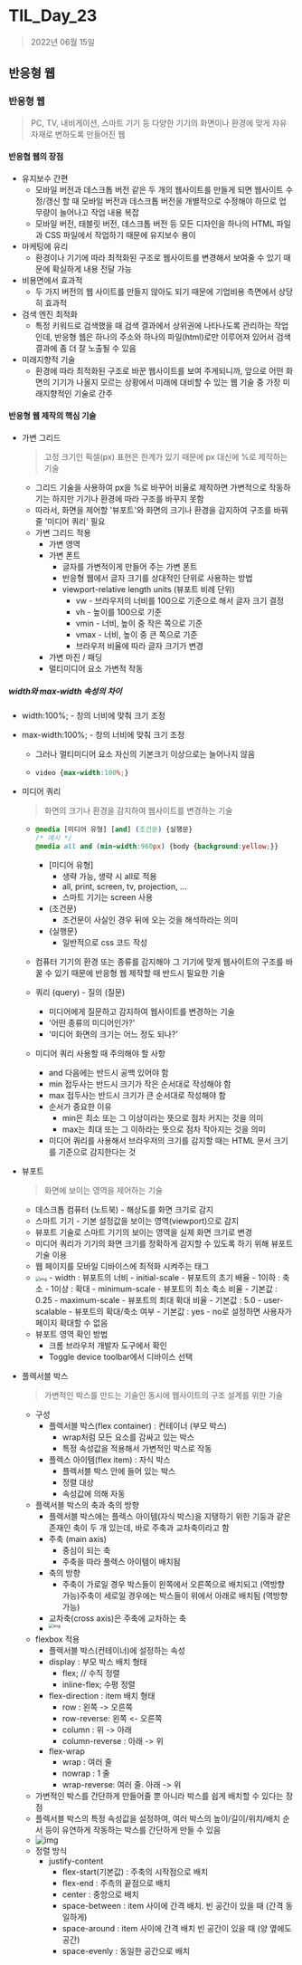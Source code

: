 # TIL_Day_23

> 2022년 06월 15일

## 반응형 웹

### 반응형 웹

> PC, TV, 내비게이션, 스마트 기기 등 다양한 기기의 화면이나 환경에 맞게 자유자재로 변하도록 만들어진 웹

#### 반응협 웹의 장점

- 유지보수 간편
  - 모바일 버전과 데스크톱 버전 같은 두 개의 웹사이트를 만들게 되면 웹사이트 수정/갱신 할 때 모바일 버전과 데스크톱 버전을 개별적으로 수정해야 하므로 업무량이 늘어나고 작업 내용 복잡
  - 모바일 버전, 태블릿 버전, 데스크톱 버전 등 모든 디자인을 하나의 HTML 파일과 CSS 파일에서 작업하기 때문에 유지보수 용이
- 마케팅에 유리
  - 환경이나 기기에 따라 최적화된 구조로 웹사이트를 변경해서 보여줄 수 있기 때문에 확실하게 내용 전달 가능
- 비용면에서 효과적
  - 두 가지 버전의 웹 사이트를 만들지 않아도 되기 때문에 기업비용 측면에서 상당히 효과적
- 검색 엔진 최적화
  - 특정 키워드로 검색했을 때 검색 결과에서 상위권에 나타나도록 관리하는 작업인데, 반응형 웹은 하나의 주소와 하나의 파일(html)로만 이루어져 있어서 검색 결과에 좀 더 잘 노출될 수 있음
- 미래지향적 기술
  - 환경에 따라 최적화된 구조로 바꾼 웹사이트를 보여 주게되니까, 앞으로 어떤 화면의 기기가 나올지 모르는 상황에서 미래에 대비할 수 있는 웹 기술 중 가장 미래지향적인 기술로 간주

#### 반응형 웹 제작의 핵심 기술

- 가변 그리드

  > 고정 크기인 픽셀(px) 표현은 한계가 있기 때문에 px 대신에 %로 제작하는 기술

  - 그리드 기술을 사용하여 px을 %로 바꾸어 비율로 제작하면 가변적으로 작동하기는 하지만 기기나 환경에 따라 구조를 바꾸지 못함
  - 따라서, 화면을 제어할 '뷰포트'와 화면의 크기나 환경을 감지하여 구조를 바꿔줄 '미디어 쿼리' 필요
  - 가변 그리드 적용
    - 가변 영역
    - 가변 폰트
      - 글자를 가변적이게 만들어 주는 가변 폰트
      - 반응형 웹에서 글자 크기를 상대적인 단위로 사용하는 방법
      - viewport-relative length units (뷰포트 비례 단위)
        - vw - 브라우저의 너비를 100으로 기준으로 해서 글자 크기 결정
        - vh - 높이를 100으로 기준
        - vmin - 너비, 높이 중 작은 쪽으로 기준
        - vmax - 너비, 높이 중 큰 쪽으로 기준
        - 브라우저 비율에 따라 글자 크기가 변경
    - 가변 마진 / 패딩
    - 멀티미디어 요소 가변적 작동

##### width와 max-width 속성의 차이

- width:100%; - 창의 너비에 맞춰 크기 조정

- max-width:100%; - 창의 너비에 맞춰 크기 조정

  - 그러나 멀티미디어 요소 자신의 기본크기 이상으로는 늘어나지 않음

  - ```css
    video {max-width:100%;}
    ```

- 미디어 쿼리

  > 화면의 크기나 환경을 감지하여 웹사이트를 변경하는 기술

  - ```css
    @media [미디어 유형] [and] (조건문) {실행문}
    /* 예시 */
    @media all and (min-width:960px) {body {background:yellow;}}
    ```

    - [미디어 유형]
      - 생략 가능, 생략 시 all로 적용
      - all, print, screen, tv, projection, ...
      - 스마트 기기는 screen 사용
    - (조건문)
      - 조건문이 사실인 경우 뒤에 오는 것을 해석하라는 의미
    - {실행문}
      - 일반적으로 css 코드 작성

  - 컴퓨터 기기의 환경 또는 종류를 감지해야 그 기기에 맞게 웹사이트의 구조를 바꿀 수 있기 때문에 반응형 웹 제작할 때 반드시 필요한 기술
  - 쿼리 (query) - 질의 (질문)
    - 미디어에게 질문하고 감지하여 웹사이트를 변경하는 기술
    - '어떤 종류의 미디어인가?'
    - '미디어 화면의 크기는 어느 정도 되나?'
  - 미디어 쿼리 사용할 때 주의해야 할 사항
    - and 다음에는 반드시 공백 있어야 함
    - min 접두사는 반드시 크기가 작은 순서대로 작성해야 함
    - max 접두사는 반드시 크기가 큰 순서대로 작성해야 함
    - 순서가 중요한 이유
      - min은 최소 또는 그 이상이라는 뜻으로 점차 커지는 것을 의미
      - max는 최대 또는 그 이하라는 뜻으로 점차 작아지는 것을 의미
    - 미디어 쿼리를 사용해서 브라우저의 크기를 감지할 때는 HTML 문서 크기를 기준으로 감지한다는 것

- 뷰포트

  > 화면에 보이는 영역을 제어하는 기술

  - 데스크톱 컴퓨터 (노트북) - 해상도를 화면 크기로 감지
  - 스마트 기기 - 기본 설정값을 보이는 영역(viewport)으로 감지
  - 뷰포트 기술로 스마트 기기의 보이는 영역을 실제 화면 크기로 변경
  - 미디어 쿼리가 기기의 화면 크기를 정확하게 감지할 수 있도록 하기 위해 뷰포트 기술 이용
  - 웹 페이지를 모바일 디바이스에 최적화 시켜주는 태그
  - <img src="https://lh3.googleusercontent.com/6XBMVTChL9Rro33R69i7Ie7WNTMS9ed70fkpaBDn662I9AjtpfUpFA5m0Fe23g-ZLUNlD1KTsS0ak4pGAI9eFJPZUcT8YTEOlMeFtdlD5dj9Hals3wmLwo8790aohSrPrknl8vk" alt="img" style="zoom:50%;" />
    - width : 뷰포트의 너비
    - initial-scale
      - 뷰포트의 초기 배율
      - 1이하 : 축소
      - 1이상 : 확대
    - minimum-scale
      - 뷰포트의 최소 축소 비율
        - 기본값 : 0.25
    - maximum-scale
      - 뷰포트의 최대 확대 비율
        - 기본값 : 5.0
    - user-scalable
      - 뷰포트의 확대/축소 여부
      - 기본값 : yes
      - no로 설정하면 사용자가 페이지 확대할 수 없음
  - 뷰포트 영역 확인 방법
    - 크롬 브라우저 개발자 도구에서 확인
    - Toggle device toolbar에서 디바이스 선택

- 플렉서블 박스

  > 가변적인 박스를 만드는 기술인 동시에 웹사이트의 구조 설계를 위한 기술

  - 구성
    - 플렉서블 박스(flex container) : 컨테이너 (부모 박스)
      - wrap처럼 모든 요소를 감싸고 있는 박스
      - 특정 속성값을 적용해서 가변적인 박스로 작동
    - 플렉스 아이템(flex item) : 자식 박스
      - 플렉서블 박스 안에 들어 있는 박스
      - 정렬 대상
      - 속성값에 의해 자동
  - 플렉서블 박스의 축과 축의 방향
    - 플렉서블 박스에는 플렉스 아이템(자식 박스)을 지탱하기 위한 기둥과 같은 존재인 축이 두 개 있는데, 바로 주축과 교차축이라고 함
    - 주축 (main axis)
      - 중심이 되는 축
      - 주축을 따라 플렉스 아이템이 배치됨
    - 축의 방향
      - 주축이 가로일 경우 박스들이 왼쪽에서 오른쪽으로 배치되고 (역방향 가능)주축이 세로일 경우에는 박스들이 위에서 아래로 배치됨 (역방향 가능)
    - 교차축(cross axis)은 주축에 교차하는 축
    - <img src="https://lh4.googleusercontent.com/gU7oWkb8TAgqAPkxwKofZ7BvrpzpMmzlvsIQzHepkh9XLpeHSueQ-Lv_5g3E4_czN2BtfAiP4KQ8VXBsSoglJNRAKbBwc-hbEv2acCAGlmlrfHojEI5J72lzuUQT63-o7v6ZIcc" alt="img" align="left" style="zoom:50%;" />
  - flexbox 적용
    - 플렉서블 박스(컨테이너)에 설정하는 속성
    - display : 부모 박스 배치 형태
      - flex; // 수직 정렬
      - inline-flex; 수평 정렬
    - flex-direction : item 배치 형태
      - row : 왼쪽 -> 오른쪽
      - row-reverse: 왼쪽 <- 오른쪽
      - column : 위 -> 아래
      - column-reverse : 아래 -> 위
    - flex-wrap
      - wrap : 여러 줄
      - nowrap : 1 줄
      - wrap-reverse: 여러 줄. 아래 -> 위
  - 가변적인 박스를 간단하게 만들어줄 뿐 아니라 박스를 쉽게 배치할 수 있다는 장점
  - 플렉서블 박스의 특정 속성값을 설정하여, 여러 박스의 높이/길이/위치/배치 순서 등이 유연하게 작동하는 박스를 간단하게 만들 수 있음
  - ![img](https://lh3.googleusercontent.com/-TUO_lRk7dg12VgkyxEY4SIRWzKaNObPWWObsNmdq8PlsAvQavgzYRNNPQFxyNQPU7t-Ms7PPJSOJPxSJgHyBs9TMB8IJqKVzgGtYwllOpHpu1xqO24EfGka4Hz0uzW2YfHtQFI)
  - 정렬 방식
    - justify-content
      - flex-start(기본값) : 주축의 시작점으로 배치
      - flex-end : 주측의 끝점으로 배치
      - center : 중앙으로 배치
      - space-between : item 사이에 간격 배치. 빈 공간이 있을 때 (간격 동일하게)
      - space-around : item 사이에 간격 배치 빈 공간이 있을 때 (양 옆에도 공간)
      - space-evenly : 동일한 공간으로 배치